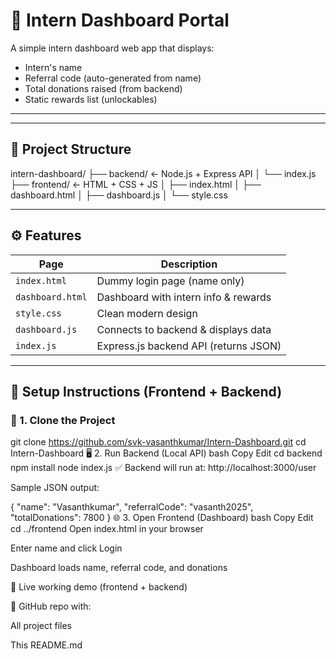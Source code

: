 # 🎯 Intern Dashboard Portal

A simple intern dashboard web app that displays:

- Intern's name
- Referral code (auto-generated from name)
- Total donations raised (from backend)
- Static rewards list (unlockables)

---

---

## 🧩 Project Structure

intern-dashboard/
├── backend/ ← Node.js + Express API
│ └── index.js
├── frontend/ ← HTML + CSS + JS
│ ├── index.html
│ ├── dashboard.html
│ ├── dashboard.js
│ └── style.css



---

## ⚙️ Features

| Page             | Description                              |
|------------------|------------------------------------------|
| `index.html`     | Dummy login page (name only)             |
| `dashboard.html` | Dashboard with intern info & rewards     |
| `style.css`      | Clean modern design                      |
| `dashboard.js`   | Connects to backend & displays data      |
| `index.js`       | Express.js backend API (returns JSON)    |

---

## 🚀 Setup Instructions (Frontend + Backend)

### 📁 1. Clone the Project


git clone https://github.com/svk-vasanthkumar/Intern-Dashboard.git
cd Intern-Dashboard
🖥️ 2. Run Backend (Local API)
bash
Copy
Edit
cd backend
npm install
node index.js
✅ Backend will run at:
http://localhost:3000/user

Sample JSON output:


{
  "name": "Vasanthkumar",
  "referralCode": "vasanth2025",
  "totalDonations": 7800
}
🌐 3. Open Frontend (Dashboard)
bash
Copy
Edit
cd ../frontend
Open index.html in your browser

Enter name and click Login

Dashboard loads name, referral code, and donations






🔗 Live working demo (frontend + backend)

📁 GitHub repo with:

All project files

This README.md




